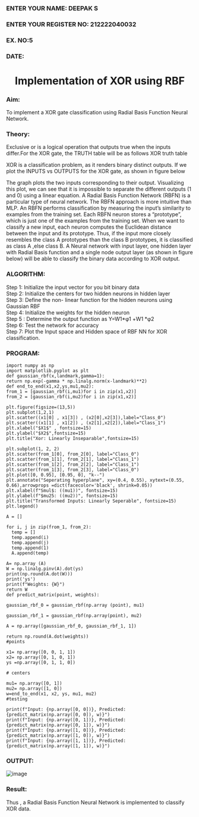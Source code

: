 <H3>ENTER YOUR NAME: DEEPAK S </H3>
<H3>ENTER YOUR REGISTER NO: 212222040032 </H3>
<H3>EX. NO:5</H3>
<H3>DATE:</H3>
<H1 ALIGN =CENTER>Implementation of XOR  using RBF</H1>
<H3>Aim:</H3>
To implement a XOR gate classification using Radial Basis Function  Neural Network.

<H3>Theory:</H3>
<P>Exclusive or is a logical operation that outputs true when the inputs differ.For the XOR gate, the TRUTH table will be as follows XOR truth table </P>

<P>XOR is a classification problem, as it renders binary distinct outputs. If we plot the INPUTS vs OUTPUTS for the XOR gate, as shown in figure below </P>




<P>The graph plots the two inputs corresponding to their output. Visualizing this plot, we can see that it is impossible to separate the different outputs (1 and 0) using a linear equation.
A Radial Basis Function Network (RBFN) is a particular type of neural network. The RBFN approach is more intuitive than MLP. An RBFN performs classification by measuring the input’s similarity to examples from the training set. Each RBFN neuron stores a “prototype”, which is just one of the examples from the training set. When we want to classify a new input, each neuron computes the Euclidean distance between the input and its prototype. Thus, if the input more closely resembles the class A prototypes than the class B prototypes, it is classified as class A ,else class B.
A Neural network with input layer, one hidden layer with Radial Basis function and a single node output layer (as shown in figure below) will be able to classify the binary data according to XOR output.
</P>





<H3>ALGORITHM:</H3>
Step 1: Initialize the input  vector for you bit binary data<Br>
Step 2: Initialize the centers for two hidden neurons in hidden layer<Br>
Step 3: Define the non- linear function for the hidden neurons using Gaussian RBF<br>
Step 4: Initialize the weights for the hidden neuron <br>
Step 5 : Determine the output  function as 
                 Y=W1*φ1 +W1 *φ2 <br>
Step 6: Test the network for accuracy<br>
Step 7: Plot the Input space and Hidden space of RBF NN for XOR classification.

<H3>PROGRAM:</H3>

```
import numpy as np
import matplotlib.pyplot as plt
def gaussian_rbf(x,landmark,gamma=1):
return np.exp(-gamma * np.linalg.norm(x-landmark)**2)
def end_to_end(x1,x2,ys,mu1,mu2):
from_1 = [gaussian_rbf(i,mu1)for i in zip(x1,x2)]
from_2 = [gaussian_rbf(i,mu2)for i in zip(x1,x2)]

plt.figure(figsize=(13,5))
plt.subplot(1,2,1)
plt.scatter((x1[0] , x1[3]) , (x2[0],x2[3]),label="Class_0")
plt.scatter((x1[1] , x1[2]) , (x2[1],x2[2]),label="Class_1")
plt.xlabel("$X1$" , fontsize=15)
plt.ylabel("$X2$",fontsize=15)
plt.title("Xor: Linearly Inseparable",fontsize=15)

plt.subplot(1, 2, 2)
plt.scatter(from_1[0], from_2[0], label="Class_0")
plt.scatter(from_1[1], from_2[1], label="Class_1")
plt.scatter(from_1[2], from_2[2], label="Class_1")
plt.scatter(from_1[3], from_2[3], label="Class_0")
plt.plot([0, 0.95], [0.95, 0], "k--")
plt.annotate("Seperating hyperplane", xy=(0.4, 0.55), xytext=(0.55, 0.66),arrowprops =dict(facecolor='black', shrink=0.05))
plt.xlabel(f"Smul$: ((mu1))", fontsize=15)
plt.ylabel(f"$mu25: ((mu2))", fontsize=15)
plt.title("Transformed Inputs: Linearly Seperable", fontsize=15)
plt.legend()

A = []

for i, j in zip(from_1, from_2):
  temp = []
  temp.append(i)
  temp.append(j)
  temp.append(1)
  A.append(temp)

A= np.array (A)
W = np.linalg.pinv(A).dot(ys)  
print(np.round(A.dot(W)))
print('ys')
print(f"Weights: {W}")
return W
def predict_matrix(point, weights):

gaussian_rbf_0 = gaussian_rbf(np.array (point), mu1)

gaussian_rbf_1 = gaussian_rbf(np.array(point), mu2)

A = np.array([gaussian_rbf_0, gaussian_rbf_1, 1])

return np.round(A.dot(weights))
#points

x1= np.array([0, 0, 1, 1])
x2= np.array([0, 1, 0, 1])
ys =np.array([0, 1, 1, 0])

# centers

mu1= np.array([0, 1])
mu2= np.array([1, 0])
w=end_to_end(x1, x2, ys, mu1, mu2)
#testing

print(f"Input: {np.array([0, 0])}, Predicted: {predict_matrix(np.array([0, 0]), w)}")
print(f"Input: {np.array([0, 1])}, Predicted: {predict_matrix(np.array([0, 1]), w)}")
print(f"Input: {np.array([1, 0])}, Predicted: {predict_matrix(np.array([1, 0]), w)}")
print(f"Input: {np.array([1, 1])}, Predicted: {predict_matrix(np.array([1, 1]), w)}")
```


<H3>OUTPUT:</H3>

![image](https://github.com/user-attachments/assets/1fd1a358-b00c-45fb-b0ca-66685531ff99)

<H3>Result:</H3>
Thus , a Radial Basis Function Neural Network is implemented to classify XOR data.

